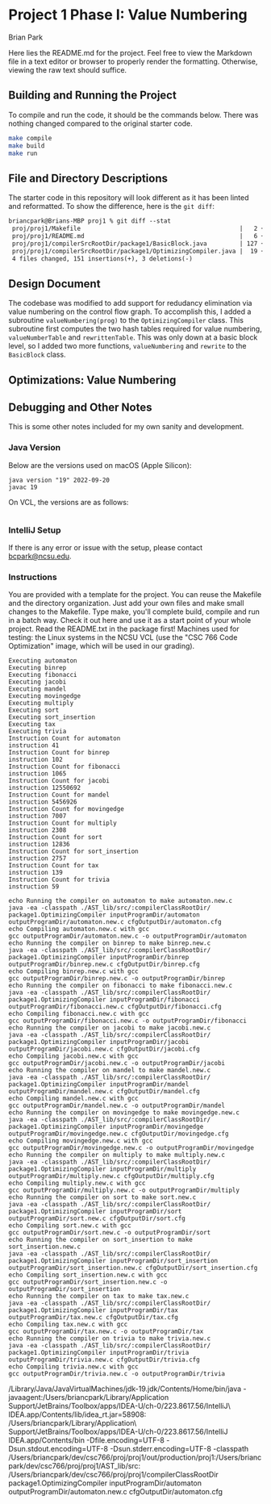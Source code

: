 # Project 1 Phase I: Value Numbering

Brian Park

Here lies the README.md for the project. Feel free to view the Markdown file in a text editor or browser to properly
render the formatting. Otherwise, viewing the raw text should suffice.


## Building and Running the Project
To compile and run the code, it should be the commands below. There was nothing changed compared to the original starter
code.

```sh
make compile
make build
make run
```

## File and Directory Descriptions
The starter code in this repository will look different as it has been linted and reformatted. To show the difference, here is the `git diff`:
```diff
briancpark@Brians-MBP proj1 % git diff --stat
 proj/proj1/Makefile                                            |   2 +-
 proj/proj1/README.md                                           |   6 +++-
 proj/proj1/compilerSrcRootDir/package1/BasicBlock.java         | 127 +++++++++++++++++++++++++++++++++++++++++++++++++++++++++++++++++++-
 proj/proj1/compilerSrcRootDir/package1/OptimizingCompiler.java |  19 +++++++++++
 4 files changed, 151 insertions(+), 3 deletions(-)
```

## Design Document

The codebase was modified to add support for redudancy elimination via value numbering on the control flow graph. To 
accomplish this, I added a subroutine `valueNumbering(prog)` to the `OptimizingCompiler` class. This subroutine first
computes the two hash tables required for value numbering, `valueNumberTable` and `rewrittenTable`. This was only down
at a basic block level, so I added two more functions, `valueNumbering` and `rewrite` to the `BasicBlock` class.

## Optimizations: Value Numbering

## Debugging and Other Notes
This is some other notes included for my own sanity and development.

### Java Version
Below are the versions used on macOS (Apple Silicon):
```
java version "19" 2022-09-20
javac 19
```

On VCL, the versions are as follows:
```
```

### IntelliJ Setup



If there is any error or issue with the setup, please contact [bcpark@ncsu.edu](mailto:bcpark@ncsu.edu).

### Instructions

You are provided with a template for the project. You can reuse the Makefile and the directory organization. Just add
your own files and make small changes to the Makefile. Type make, you'll complete build, compile and run in a batch way.
Check it out here and use it as a start point of your whole project. Read the README.txt in the package first! Machines
used for testing: the Linux systems in the NCSU VCL (use the "CSC 766 Code Optimization" image, which will be used in
our grading).



```
Executing automaton
Executing binrep
Executing fibonacci
Executing jacobi
Executing mandel
Executing movingedge
Executing multiply
Executing sort
Executing sort_insertion
Executing tax
Executing trivia
Instruction Count for automaton
instruction 41
Instruction Count for binrep
instruction 102
Instruction Count for fibonacci
instruction 1065
Instruction Count for jacobi
instruction 12550692
Instruction Count for mandel
instruction 5456926
Instruction Count for movingedge
instruction 7007
Instruction Count for multiply
instruction 2308
Instruction Count for sort
instruction 12836
Instruction Count for sort_insertion
instruction 2757
Instruction Count for tax
instruction 139
Instruction Count for trivia
instruction 59

```

```
echo Running the compiler on automaton to make automaton.new.c
java -ea -classpath ./AST_lib/src/:compilerClassRootDir/ package1.OptimizingCompiler inputProgramDir/automaton outputProgramDir/automaton.new.c cfgOutputDir/automaton.cfg
echo Compiling automaton.new.c with gcc
gcc outputProgramDir/automaton.new.c -o outputProgramDir/automaton
echo Running the compiler on binrep to make binrep.new.c
java -ea -classpath ./AST_lib/src/:compilerClassRootDir/ package1.OptimizingCompiler inputProgramDir/binrep outputProgramDir/binrep.new.c cfgOutputDir/binrep.cfg
echo Compiling binrep.new.c with gcc
gcc outputProgramDir/binrep.new.c -o outputProgramDir/binrep
echo Running the compiler on fibonacci to make fibonacci.new.c
java -ea -classpath ./AST_lib/src/:compilerClassRootDir/ package1.OptimizingCompiler inputProgramDir/fibonacci outputProgramDir/fibonacci.new.c cfgOutputDir/fibonacci.cfg
echo Compiling fibonacci.new.c with gcc
gcc outputProgramDir/fibonacci.new.c -o outputProgramDir/fibonacci
echo Running the compiler on jacobi to make jacobi.new.c
java -ea -classpath ./AST_lib/src/:compilerClassRootDir/ package1.OptimizingCompiler inputProgramDir/jacobi outputProgramDir/jacobi.new.c cfgOutputDir/jacobi.cfg
echo Compiling jacobi.new.c with gcc
gcc outputProgramDir/jacobi.new.c -o outputProgramDir/jacobi
echo Running the compiler on mandel to make mandel.new.c
java -ea -classpath ./AST_lib/src/:compilerClassRootDir/ package1.OptimizingCompiler inputProgramDir/mandel outputProgramDir/mandel.new.c cfgOutputDir/mandel.cfg
echo Compiling mandel.new.c with gcc
gcc outputProgramDir/mandel.new.c -o outputProgramDir/mandel
echo Running the compiler on movingedge to make movingedge.new.c
java -ea -classpath ./AST_lib/src/:compilerClassRootDir/ package1.OptimizingCompiler inputProgramDir/movingedge outputProgramDir/movingedge.new.c cfgOutputDir/movingedge.cfg
echo Compiling movingedge.new.c with gcc
gcc outputProgramDir/movingedge.new.c -o outputProgramDir/movingedge
echo Running the compiler on multiply to make multiply.new.c
java -ea -classpath ./AST_lib/src/:compilerClassRootDir/ package1.OptimizingCompiler inputProgramDir/multiply outputProgramDir/multiply.new.c cfgOutputDir/multiply.cfg
echo Compiling multiply.new.c with gcc
gcc outputProgramDir/multiply.new.c -o outputProgramDir/multiply
echo Running the compiler on sort to make sort.new.c
java -ea -classpath ./AST_lib/src/:compilerClassRootDir/ package1.OptimizingCompiler inputProgramDir/sort outputProgramDir/sort.new.c cfgOutputDir/sort.cfg
echo Compiling sort.new.c with gcc
gcc outputProgramDir/sort.new.c -o outputProgramDir/sort
echo Running the compiler on sort_insertion to make sort_insertion.new.c
java -ea -classpath ./AST_lib/src/:compilerClassRootDir/ package1.OptimizingCompiler inputProgramDir/sort_insertion outputProgramDir/sort_insertion.new.c cfgOutputDir/sort_insertion.cfg
echo Compiling sort_insertion.new.c with gcc
gcc outputProgramDir/sort_insertion.new.c -o outputProgramDir/sort_insertion
echo Running the compiler on tax to make tax.new.c
java -ea -classpath ./AST_lib/src/:compilerClassRootDir/ package1.OptimizingCompiler inputProgramDir/tax outputProgramDir/tax.new.c cfgOutputDir/tax.cfg
echo Compiling tax.new.c with gcc
gcc outputProgramDir/tax.new.c -o outputProgramDir/tax
echo Running the compiler on trivia to make trivia.new.c
java -ea -classpath ./AST_lib/src/:compilerClassRootDir/ package1.OptimizingCompiler inputProgramDir/trivia outputProgramDir/trivia.new.c cfgOutputDir/trivia.cfg
echo Compiling trivia.new.c with gcc
gcc outputProgramDir/trivia.new.c -o outputProgramDir/trivia

```

/Library/Java/JavaVirtualMachines/jdk-19.jdk/Contents/Home/bin/java -javaagent:/Users/briancpark/Library/Application\
Support/JetBrains/Toolbox/apps/IDEA-U/ch-0/223.8617.56/IntelliJ\ IDEA.app/Contents/lib/idea_rt.jar=58908:
/Users/briancpark/Library/Application\ Support/JetBrains/Toolbox/apps/IDEA-U/ch-0/223.8617.56/IntelliJ\
IDEA.app/Contents/bin -Dfile.encoding=UTF-8 -Dsun.stdout.encoding=UTF-8 -Dsun.stderr.encoding=UTF-8 -classpath
/Users/briancpark/dev/csc766/proj/proj1/out/production/proj1:/Users/briancpark/dev/csc766/proj/proj1/AST_lib/src:
/Users/briancpark/dev/csc766/proj/proj1/compilerClassRootDir package1.OptimizingCompiler inputProgramDir/automaton
outputProgramDir/automaton.new.c cfgOutputDir/automaton.cfg